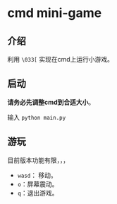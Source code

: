 # cmd mini-game
## 介绍
利用 `\033[` 实现在cmd上运行小游戏。

## 启动
**请务必先调整cmd到合适大小**。

输入 `python main.py`

## 游玩
目前版本功能有限，，，
- `wasd`： 移动。
- `o`：屏幕震动。
- `q`：退出游戏。
